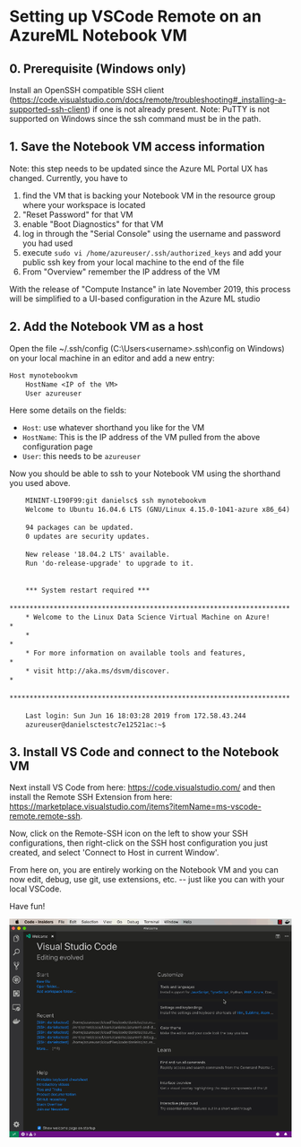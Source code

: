 # Setting up VSCode Remote on an AzureML Notebook VM

## 0. Prerequisite (Windows only)
Install an OpenSSH compatible SSH client (https://code.visualstudio.com/docs/remote/troubleshooting#_installing-a-supported-ssh-client) if one is not already present.
Note: PuTTY is not supported on Windows since the ssh command must be in the path.

## 1. Save the Notebook VM access information

Note: this step needs to be updated since the Azure ML Portal UX has changed. Currently, you have to 
1. find the VM that is backing your Notebook VM in the resource group where your workspace is located
2. "Reset Password" for that VM 
3. enable "Boot Diagnostics" for that VM
4. log in through the "Serial Console" using the username and password you had used
5. execute `sudo vi /home/azureuser/.ssh/authorized_keys` and add your public ssh key from your local machine to the end of the file
6. From "Overview" remember the IP address of the VM


With the release of "Compute Instance" in late November 2019, this process will be simplified to a UI-based configuration in the Azure ML studio


## 2. Add the Notebook VM as a host
Open the file ~/.ssh/config (C:\Users\<username>\.ssh\config on Windows) on your local machine in an editor and add a new entry:

    Host mynotebookvm
        HostName <IP of the VM>
        User azureuser
   
Here some details on the fields:

- `Host`: use whatever shorthand you like for the VM
- `HostName`: This is the IP address of the VM pulled from the above configuration page
- `User`: this needs to be `azureuser`

Now you should be able to ssh to your Notebook VM using the shorthand you used above.

```
    MININT-LI90F99:git danielsc$ ssh mynotebookvm
    Welcome to Ubuntu 16.04.6 LTS (GNU/Linux 4.15.0-1041-azure x86_64)

    94 packages can be updated.
    0 updates are security updates.

    New release '18.04.2 LTS' available.
    Run 'do-release-upgrade' to upgrade to it.


    *** System restart required ***
    **********************************************************************
    * Welcome to the Linux Data Science Virtual Machine on Azure!        *
    *                                                                    *
    * For more information on available tools and features,              *
    * visit http://aka.ms/dsvm/discover.                                 *
    **********************************************************************

    Last login: Sun Jun 16 18:03:28 2019 from 172.58.43.244
    azureuser@danielsctestc7e12521ac:~$ 
```

## 3. Install VS Code and connect to the Notebook VM
Next install VS Code from here: https://code.visualstudio.com/ and then install the Remote SSH Extension from here: https://marketplace.visualstudio.com/items?itemName=ms-vscode-remote.remote-ssh.

Now, click on the Remote-SSH icon on the left to show your SSH configurations, then right-click on the SSH host configuration you just created, and select 'Connect to Host in current Window'.

From here on, you are entirely working on the Notebook VM and you can now edit, debug, use git, use extensions, etc. -- just like you can with your local VSCode.

Have fun!

![](img/vscode_connect.gif)
